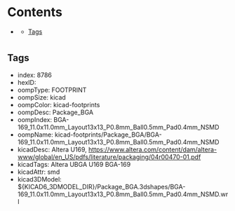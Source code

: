 



Contents
========

* [](#)
	* [Tags](#tags)

# 

## Tags

- index: 8786
- hexID: 
- oompType: FOOTPRINT
- oompSize: kicad
- oompColor: kicad-footprints
- oompDesc: Package_BGA
- oompIndex: BGA-169_11.0x11.0mm_Layout13x13_P0.8mm_Ball0.5mm_Pad0.4mm_NSMD
- oompName: kicad-footprints/Package_BGA/BGA-169_11.0x11.0mm_Layout13x13_P0.8mm_Ball0.5mm_Pad0.4mm_NSMD
- kicadDesc: Altera U169, https://www.altera.com/content/dam/altera-www/global/en_US/pdfs/literature/packaging/04r00470-01.pdf
- kicadTags: Altera UBGA U169 BGA-169
- kicadAttr: smd
- kicad3DModel: ${KICAD6_3DMODEL_DIR}/Package_BGA.3dshapes/BGA-169_11.0x11.0mm_Layout13x13_P0.8mm_Ball0.5mm_Pad0.4mm_NSMD.wrl
